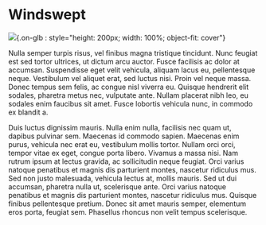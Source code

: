 # Windswept

![](/assets/windswept/banner.png){.on-glb : style="height: 200px; width: 100%; object-fit: cover"}

Nulla semper turpis risus, vel finibus magna tristique tincidunt. Nunc feugiat est sed tortor ultrices, ut dictum arcu auctor. Fusce facilisis ac dolor at accumsan. Suspendisse eget velit vehicula, aliquam lacus eu, pellentesque neque. Vestibulum vel aliquet erat, sed luctus nisi. Proin vel neque massa. Donec tempus sem felis, ac congue nisl viverra eu. Quisque hendrerit elit sodales, pharetra metus nec, vulputate ante. Nullam placerat nibh leo, eu sodales enim faucibus sit amet. Fusce lobortis vehicula nunc, in commodo ex blandit a.

Duis luctus dignissim mauris. Nulla enim nulla, facilisis nec quam ut, dapibus pulvinar sem. Maecenas id commodo sapien. Maecenas enim purus, vehicula nec erat eu, vestibulum mollis tortor. Nullam orci orci, tempor vitae ex eget, congue porta libero. Vivamus a massa nisi. Nam rutrum ipsum at lectus gravida, ac sollicitudin neque feugiat. Orci varius natoque penatibus et magnis dis parturient montes, nascetur ridiculus mus. Sed non justo malesuada, vehicula lectus at, mollis mauris. Sed ut dui accumsan, pharetra nulla ut, scelerisque ante. Orci varius natoque penatibus et magnis dis parturient montes, nascetur ridiculus mus. Quisque finibus pellentesque pretium. Donec sit amet mauris semper, elementum eros porta, feugiat sem. Phasellus rhoncus non velit tempus scelerisque.
